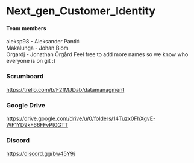 # Next_gen_Customer_Identity

#### Team members
aleksp98 - Aleksander Pantić\
Makalunga - Johan Blom\
Orgardj - Jonathan Örgård
Feel free to add more names so we know who everyone is on git :)

### Scrumboard
https://trello.com/b/F2fMJDab/datamanagment

### Google Drive
https://drive.google.com/drive/u/0/folders/14Tuzx0FhXgvE-WF1YD9kF66FFvPt0GTT

### Discord
https://discord.gg/bw45Y9j
